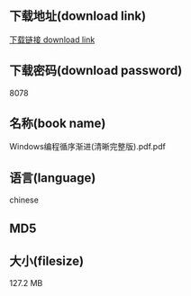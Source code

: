 ## 下载地址(download link)
[下载链接 download link](https://tutu365.netlify.app/?s=Windows%E7%BC%96%E7%A8%8B%E5%BE%AA%E5%BA%8F%E6%B8%90%E8%BF%9B%28%E6%B8%85%E6%99%B0%E5%AE%8C%E6%95%B4%E7%89%88%29.pdf)

## 下载密码(download password)
8078

## 名称(book name)
Windows编程循序渐进(清晰完整版).pdf.pdf

## 语言(language)
chinese

## MD5


## 大小(filesize)
127.2 MB
